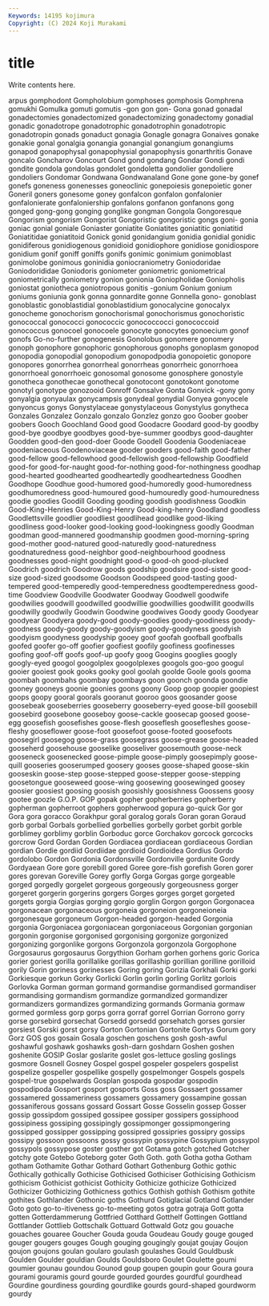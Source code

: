 ```yaml
---
Keywords: 14195 kojimura
Copyright: (C) 2024 Koji Murakami
---
```


# title

Write contents here.



arpus gomphodont Gompholobium gomphoses gomphosis
Gomphrena gomukhi Gomulka gomuti gomutis -gon gon gon- Gona gonad
gonadal gonadectomies gonadectomized gonadectomizing gonadectomy gonadial gonadic gonadotrope gonadotrophic gonadotrophin
gonadotropic gonadotropin gonads gonaduct gonagia Gonagle gonagra Gonaives gonake gonakie
gonal gonalgia gonangia gonangial gonangium gonangiums gonapod gonapophysal gonapophysial gonapophysis
gonarthritis Gonave goncalo Goncharov Goncourt Gond gond gondang Gondar Gondi
gondi gondite gondola gondolas gondolet gondoletta gondolier gondoliere gondoliers Gondomar
Gondwana Gondwanaland Gone gone gone-by gonef gonefs goneness gonenesses goneoclinic
gonepoiesis gonepoietic goner Goneril goners gonesome goney gonfalcon gonfalon gonfalonier
gonfalonierate gonfaloniership gonfalons gonfanon gonfanons gong gonged gong-gong gonging gonglike
gongman Gongola Gongoresque Gongorism gongorism Gongorist Gongoristic gongoristic gongs goni-
gonia goniac gonial goniale Goniaster goniatite Goniatites goniatitic goniatitid Goniatitidae
goniatitoid Gonick gonid gonidangium gonidia gonidial gonidic gonidiferous gonidiogenous gonidioid
gonidiophore gonidiose gonidiospore gonidium gonif goniff goniffs gonifs gonimic gonimium
gonimoblast gonimolobe gonimous goninidia goniocraniometry Goniodoridae Goniodorididae Goniodoris goniometer goniometric
goniometrical goniometrically goniometry gonion gonionia Goniopholidae Goniopholis goniostat goniotheca goniotropous
gonitis -gonium Gonium gonium goniums goniunia gonk gonna gonnardite gonne
Gonnella gono- gonoblast gonoblastic gonoblastidial gonoblastidium gonocalycine gonocalyx gonocheme gonochorism
gonochorismal gonochorismus gonochoristic gonococcal gonococci gonococcic gonococcocci gonococcoid gonococcus gonocoel
gonocoele gonocyte gonocytes gonoecium gonof gonofs Go-no-further gonogenesis Gonolobus gonomere
gonomery gonoph gonophore gonophoric gonophorous gonophs gonoplasm gonopod gonopodia gonopodial
gonopodium gonopodpodia gonopoietic gonopore gonopores gonorrhea gonorrheal gonorrheas gonorrheic gonorrhoea
gonorrhoeal gonorrhoeic gonosomal gonosome gonosphere gonostyle gonotheca gonothecae gonothecal gonotocont
gonotokont gonotome gonotyl gonotype gonozooid Gonroff Gonsalve Gonta Gonvick -gony
gony gonyalgia gonyaulax gonycampsis gonydeal gonydial Gonyea gonyocele gonyoncus gonys
Gonystylaceae gonystylaceous Gonystylus gonytheca Gonzales Gonzalez Gonzalo gonzalo Gonzlez gonzo
goo Goober goober goobers Gooch Goochland Good good Goodacre Goodard
good-by goodby good-bye goodbye goodbyes good-bye-summer goodbys good-daughter Goodden good-den
good-doer Goode Goodell Goodenia Goodeniaceae goodeniaceous Goodenoviaceae gooder gooders good-faith
good-father good-fellow good-fellowhood good-fellowish good-fellowship Goodfield good-for good-for-naught good-for-nothing good-for-nothingness
goodhap good-hearted goodhearted goodheartedly goodheartedness Goodhen Goodhope Goodhue good-humored good-humoredly
good-humoredness goodhumoredness good-humoured good-humouredly good-humouredness goodie goodies Goodill Gooding gooding
goodish goodishness Goodkin Good-King-Henries Good-King-Henry Good-king-henry Goodland goodless Goodlettsville goodlier
goodliest goodlihead goodlike good-liking goodliness good-looker good-looking good-lookingness goodly Goodman
goodman good-mannered goodmanship goodmen good-morning-spring good-mother good-natured good-naturedly good-naturedness goodnaturedness
good-neighbor good-neighbourhood goodness goodnesses good-night goodnight good-o good-oh good-plucked Goodrich
goodrich Goodrow goods goodship goodsire good-sister good-size good-sized goodsome Goodson
Goodspeed good-tasting good-tempered good-temperedly good-temperedness goodtemperedness good-time Goodview Goodville Goodwater
Goodway Goodwell goodwife goodwilies goodwill goodwilled goodwillie goodwillies goodwillit goodwills
goodwilly goodwily Goodwin Goodwine goodwives Goody goody Goodyear goodyear Goodyera
goody-good goody-goodies goody-goodiness goody-goodness goody-goody goody-goodyism goody-goodyness goodyish goodyism goodyness
goodyship gooey goof goofah goofball goofballs goofed goofer go-off goofier
goofiest goofily goofiness goofinesses goofing goof-off goofs goof-up goofy goog
Googins googlies googly googly-eyed googol googolplex googolplexes googols goo-goo googul
gooier gooiest gook gooks gooky gool goolah goolde Goole gools
gooma goombah goombahs goombay goombays goon goonch goonda goondie gooney
gooneys goonie goonies goons goony Goop goop goopier goopiest goops
goopy gooral goorals gooranut gooroo goos goosander goose goosebeak gooseberries
gooseberry gooseberry-eyed goose-bill goosebill goosebird goosebone gooseboy goose-cackle goosecap goosed
goose-egg goosefish goosefishes goose-flesh gooseflesh goosefleshes goose-fleshy gooseflower goose-foot goosefoot
goose-footed goosefoots goosegirl goosegog goose-grass goosegrass goose-grease goose-headed gooseherd goosehouse
gooselike gooseliver goosemouth goose-neck gooseneck goosenecked goose-pimple goose-pimply goosepimply goose-quill
gooseries gooserumped goosery gooses goose-shaped goose-skin gooseskin goose-step goose-stepped goose-stepper
goose-stepping goosetongue gooseweed goose-wing goosewing goosewinged goosey goosier goosiest goosing
goosish goosishly goosishness Goossens goosy gootee goozle G.O.P. GOP gopak
gopher gopherberries gopherberry gopherman gopherroot gophers gopherwood gopura go-quick Gor
gor Gora gora goracco Gorakhpur goral goralog gorals Goran goran
Goraud gorb gorbal Gorbals gorbellied gorbellies gorbelly gorbet gorbit gorble
gorblimey gorblimy gorblin Gorboduc gorce Gorchakov gorcock gorcocks gorcrow Gord
Gordan Gorden Gordiacea gordiacean gordiaceous Gordian gordian Gordie gordiid Gordiidae
gordioid Gordioidea Gordius Gordo gordolobo Gordon Gordonia Gordonsville Gordonville gordunite
Gordy Gordyaean Gore gore gorebill gored Goree gore-fish gorefish Goren
gorer gores gorevan Goreville Gorey gorfly Gorga Gorgas gorge gorgeable
gorged gorgedly gorgelet gorgeous gorgeously gorgeousness gorger gorgeret gorgerin gorgerins
gorgers Gorges gorges gorget gorgeted gorgets gorgia Gorgias gorging gorgio
gorglin Gorgon gorgon Gorgonacea gorgonacean gorgonaceous gorgoneia gorgoneion gorgoneioneia gorgonesque
gorgoneum Gorgon-headed gorgon-headed Gorgonia gorgonia Gorgoniacea gorgoniacean gorgoniaceous Gorgonian gorgonian
gorgonin gorgonise gorgonised gorgonising gorgonize gorgonized gorgonizing gorgonlike gorgons Gorgonzola
gorgonzola Gorgophone Gorgosaurus gorgosaurus Gorgythion Gorham gorhen gorhens goric Gorica
gorier goriest gorilla gorillalike gorillas gorillaship gorillian gorilline gorilloid gorily
Gorin goriness gorinesses Goring goring Gorizia Gorkhali Gorki gorki Gorkiesque
gorkun Gorky Gorlicki Gorlin gorlin gorling Gorlitz gorlois Gorlovka Gorman
gorman gormand gormandise gormandised gormandiser gormandising gormandism gormandize gormandized gormandizer
gormandizers gormandizes gormandizing gormands Gormania gormaw gormed gormless gorp gorps
gorra gorraf gorrel Gorrian Gorrono gorry gorse gorsebird gorsechat Gorsedd
gorsedd gorsehatch gorses gorsier gorsiest Gorski gorst gorsy Gorton Gortonian
Gortonite Gortys Gorum gory Gorz GOS gos gosain Gosala goschen
goschens gosh gosh-awful goshawful goshawk goshawks gosh-darn goshdarn Goshen goshen
goshenite GOSIP Goslar goslarite goslet gos-lettuce gosling goslings gosmore Gosnell
Gosney Gospel gospel gospeler gospelers gospelist gospelize gospeller gospellike gospelly
gospelmonger Gospels gospels gospel-true gospelwards Gosplan gospoda gospodar gospodin gospodipoda
Gosport gosport gosports Goss goss Gossaert gossamer gossamered gossameriness gossamers
gossamery gossampine gossan gossaniferous gossans gossard Gossart Gosse Gosselin gossep
Gosser gossip gossipdom gossiped gossipee gossiper gossipers gossiphood gossipiness gossiping
gossipingly gossipmonger gossipmongering gossipped gossipper gossipping gossipred gossipries gossipry gossips
gossipy gossoon gossoons gossy gossypin gossypine Gossypium gossypol gossypols gossypose
goster gosther got Gotama gotch gotched Gotcher gotchy gote Gotebo
Goteborg goter Goth Goth. goth Gotha gotha Gotham gotham Gothamite
Gothar Gothard Gothart Gothenburg Gothic gothic Gothically gothically Gothicise Gothicised
Gothiciser Gothicising Gothicism gothicism Gothicist gothicist Gothicity Gothicize gothicize Gothicized
Gothicizer Gothicizing Gothicness gothics Gothish gothish Gothism gothite gothites Gothlander
Gothonic goths Gothurd Gotiglacial Gotland Gotlander Goto goto go-to-itiveness go-to-meeting
gotos gotra gotraja Gott gotta gotten Gotterdammerung Gottfried Gotthard Gotthelf
Gottingen Gottland Gottlander Gottlieb Gottschalk Gottuard Gottwald Gotz gou gouache
gouaches gouaree Goucher Gouda gouda Goudeau Goudy gouge gouged gouger
gougers gouges Gough gouging gougingly goujat goujay Goujon goujon goujons
goulan goularo goulash goulashes Gould Gouldbusk Goulden Goulder gouldian Goulds
Gouldsboro Goulet Goulette goumi goumier gounau goundou Gounod goup goupen
goupin gour Goura goura gourami gouramis gourd gourde gourded gourdes
gourdful gourdhead Gourdine gourdiness gourding gourdlike gourds gourd-shaped gourdworm gourdy
